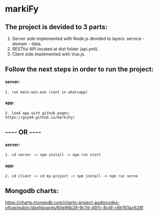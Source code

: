 # markiFy

## The project is devided to 3 parts:
1. Server side implemented with Node.js devided to layers: service - domain - data.
2. RESTful API located at dist folder (api.yml).
3. Client side implemented with Vue.js.

## Follow the next steps in order to run the project:
  #### server: 
    1. run main-win.exe (sent in whatsapp)
  #### app: 
    2. load app with github pages:
    https://guy94.github.io/markiFy/
    
  ## ---- OR ----
  
  #### server:
    1. cd server -> npm install -> npm run start    
  #### app:
    2. cd client -> cd my-project -> npm install -> npm run serve
    
## Mongodb charts:
  https://charts.mongodb.com/charts-project-audiocodes-ofjuw/public/dashboards/60e96b28-9c7d-497c-8c4f-c6b193ac628f
